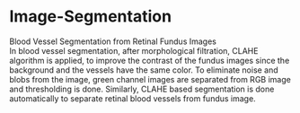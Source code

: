 # Image-Segmentation
Blood Vessel Segmentation from Retinal Fundus Images <br />
In blood vessel segmentation, after morphological filtration, CLAHE algorithm is applied, to improve the contrast of the fundus images since the background and the vessels have the same color. To eliminate noise and blobs from the image, green channel images are separated from RGB image and thresholding is done. Similarly, CLAHE based segmentation is done automatically to separate retinal blood vessels from fundus image. 
